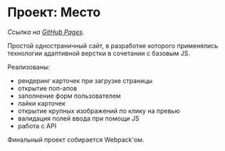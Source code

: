 # Проект: Место

_Ссылка на [GitHub Pages](https://nuncame.github.io/mesto/)._

Простой одностраничный сайт, в разработке которого применялись технологии адаптивной верстки в сочетании с базовым JS.

Реализованы:
* рендеринг карточек при загрузке страницы
* открытие поп-апов
* заполнение форм пользователем
* лайки карточек
* открытие крупных изображений по клику на превью
* валидация полей ввода при помощи JS
* работа с API

Финальный проект собирается Webpack'ом.
